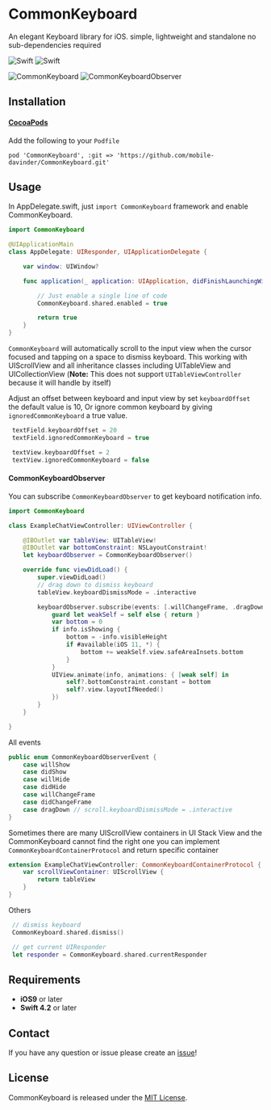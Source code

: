 # CommonKeyboard
An elegant Keyboard library for iOS. simple, lightweight and standalone no sub-dependencies required

![Swift](https://img.shields.io/badge/Swift-4.2.0-orange.svg)
![Swift](https://img.shields.io/badge/License-MIT-brightgreen.svg)

![CommonKeyboard](https://user-images.githubusercontent.com/7533178/64553337-c5806c00-d36b-11e9-8fa6-e2cc5c4e1371.gif)
![CommonKeyboardObserver](https://user-images.githubusercontent.com/7533178/64553367-d204c480-d36b-11e9-881d-0974d81e4619.gif)

## Installation

#### [CocoaPods](https://cocoapods.org/)
Add the following to your `Podfile`
````
pod 'CommonKeyboard', :git => 'https://github.com/mobile-davinder/CommonKeyboard.git'
````

## Usage
In AppDelegate.swift, just `import CommonKeyboard` framework and enable CommonKeyboard.
```swift
import CommonKeyboard

@UIApplicationMain
class AppDelegate: UIResponder, UIApplicationDelegate {

    var window: UIWindow?

    func application(_ application: UIApplication, didFinishLaunchingWithOptions launchOptions: [UIApplication.LaunchOptionsKey: Any]?) -> Bool {

        // Just enable a single line of code
        CommonKeyboard.shared.enabled = true

        return true
    }
}
```
`CommonKeyboard` will automatically scroll to the input view when the cursor focused and tapping on a space to dismiss keyboard. This working with UIScrollView and all inheritance classes including UITableView and UICollectionView
(<strong>Note:</strong> This does not support `UITableViewController` because it will handle by itself)

Adjust an offset between keyboard and input view by set `keyboardOffset` the default value is 10, Or ignore common keyboard by giving `ignoredCommonKeyboard` a true value.

```swift
 textField.keyboardOffset = 20
 textField.ignoredCommonKeyboard = true

 textView.keyboardOffset = 2
 textView.ignoredCommonKeyboard = false
```

#### CommonKeyboardObserver
You can subscribe `CommonKeyboardObserver` to get keyboard notification info.

```swift
import CommonKeyboard

class ExampleChatViewController: UIViewController {

    @IBOutlet var tableView: UITableView!
    @IBOutlet var bottomConstraint: NSLayoutConstraint!
    let keyboardObserver = CommonKeyboardObserver()

    override func viewDidLoad() {
        super.viewDidLoad()
        // drag down to dismiss keyboard
        tableView.keyboardDismissMode = .interactive

        keyboardObserver.subscribe(events: [.willChangeFrame, .dragDown]) { [weak self] (info) in
            guard let weakSelf = self else { return }
            var bottom = 0
            if info.isShowing {
                bottom = -info.visibleHeight
                if #available(iOS 11, *) {
                    bottom += weakSelf.view.safeAreaInsets.bottom
                }
            }
            UIView.animate(info, animations: { [weak self] in
                self?.bottomConstraint.constant = bottom
                self?.view.layoutIfNeeded()
            })
        }
    }

}
```

All events
```swift
public enum CommonKeyboardObserverEvent {
    case willShow
    case didShow
    case willHide
    case didHide
    case willChangeFrame
    case didChangeFrame
    case dragDown // scroll.keyboardDismissMode = .interactive
}
```

Sometimes there are many UIScrollView containers in UI Stack View and the CommonKeyboard cannot find the right one you can implement `CommonKeyboardContainerProtocol` and return specific container

```swift
extension ExampleChatViewController: CommonKeyboardContainerProtocol {
    var scrollViewContainer: UIScrollView {
        return tableView
    }
}
```

Others

```swift
 // dismiss keyboard
 CommonKeyboard.shared.dismiss()

 // get current UIResponder
 let responder = CommonKeyboard.shared.currentResponder
```

## Requirements
- **iOS9** or later
- **Swift 4.2** or later

## Contact
If you have any question or issue please create an [issue](https://github.com/mobile-davinder/CommonKeyboard/issues/new)!

## License
CommonKeyboard is released under the [MIT License](https://github.com/mobile-davinder/CommonKeyboard/blob/master/LICENSE.md).
